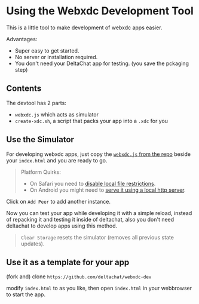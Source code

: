 # Using the Webxdc Development Tool

This is a little tool to make development of webxdc apps easier.

Advantages:

- Super easy to get started.
- No server or installation required.
- You don't need your DeltaChat app for testing. (you save the pckaging step)

## Contents

The devtool has 2 parts:

- `webxdc.js` which acts as simulator
- `create-xdc.sh`, a script that packs your app into a `.xdc` for you

## Use the Simulator

For developing webxdc apps, just copy the [`webxdc.js` from the repo](https://github.com/deltachat/webxdc-dev/blob/master/webxdc.js) beside your `index.html` and you are ready to go.

> Platform Quirks:
>
> - On Safari you need to [disable local file restrictions](./02_02_01_dev_tool_safari.md).
> - On Android you might need to [serve it using a local http server](./02_02_02_dev_tool_android.md).

Click on `Add Peer` to add another instance.

Now you can test your app while developing it with a simple reload, instead of repacking it and testing it inside of deltachat, also you don't need deltachat to develop apps using this method.

> `Clear Storage` resets the simulator (removes all previous state updates).

## Use it as a template for your app

(fork and) clone `https://github.com/deltachat/webxdc-dev`

modify `index.html` to as you like, then open `index.html` in your webbrowser to start the app.
